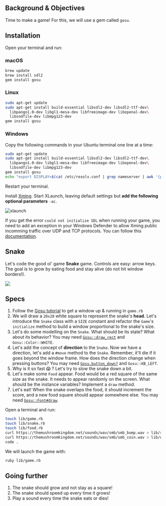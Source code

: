 ## Background & Objectives

Time to make a game! For this, we will use a gem called `gosu`.

## Installation

Open your terminal and run:

### macOS

```bash
brew update
brew install sdl2
gem install gosu
```

### Linux

```bash
sudo apt-get update
sudo apt-get install build-essential libsdl2-dev libsdl2-ttf-dev\
  libpango1.0-dev libgl1-mesa-dev libfreeimage-dev libopenal-dev\
  libsndfile-dev libmpg123-dev
gem install gosu
```

### Windows

Copy the following commands in your Ubuntu terminal one line at a time:
```bash
sudo apt-get update
sudo apt-get install build-essential libsdl2-dev libsdl2-ttf-dev\
  libpango1.0-dev libgl1-mesa-dev libfreeimage-dev libopenal-dev\
  libsndfile-dev libmpg123-dev
gem install gosu
echo "export DISPLAY=$(cat /etc/resolv.conf | grep nameserver | awk '{print $2}'):0" >> ~/.zshrc
```

Restart your terminal.

Install [Xming](https://sourceforge.net/projects/xming/).
Start XLaunch, leaving default settings but **add the following optional parameters** `-ac`.

![xlaunch](https://raw.githubusercontent.com/lewagon/fullstack-images/master/oop/xlaunch.jpg)

If you get the error `could not initialize SDL` when running your game, you need to add an exception in your Windows Defender to allow Xming public incomming traffic over UDP and TCP protocols. You can follow this [documentation](https://docs.microsoft.com/en-us/windows/security/threat-protection/windows-firewall/create-an-inbound-port-rule).

## Snake

Let's code the good ol' game **Snake** game. Controls are easy: arrow keys. The goal is to grow by eating food and stay alive (do not hit window borders!).

![](http://g.recordit.co/Wu3KJw9Jd1.gif)

## Specs

1. Follow the [Gosu tutorial](https://github.com/gosu/gosu/wiki/ruby-tutorial) to get a window up & running in `game.rb`
1. We will draw a `20x20` white square to represent the snake's **head**. Let's introduce the `Snake` class with a `SIZE` constant and refactor the `Game`'s `initialize` method to build a window proportional to the snake's size.
1. Let's do some modelling on the `Snake`. What should be its state? What about its behavior? You may need [`Gosu::draw_rect`](https://www.rubydoc.info/gems/gosu/Gosu.draw_rect) and `Gosu::Color::WHITE`.
1. Let's add the concept of **direction** to the `Snake`. Now we have a direction, let's add a `#move` method to the `Snake`. Remember, it'll die if it goes beyond the window frame. How does the direction change when pressing buttons? You may need [`Gosu.button_down?`](https://www.rubydoc.info/gems/gosu/Gosu.button_down%3F) and `Gosu::KB_LEFT`.
1. Why is it so fast 😱 ? Let's try to slow the snake down a bit.
1. Let's make some `Food` appear. Food would be a red square of the same size as the snake. It needs to appear randomly on the screen. What should be the instance variables? Implement a `draw` method.
1. Let's eat! When the snake overlaps the food, it should increment the score, and a new food square should appear somewhere else. You may need [`Gosu::Font#draw`](http://www.rubydoc.info/github/gosu/gosu/Gosu/Font).

Open a terminal and run:

```bash
touch lib/game.rb
touch lib/snake.rb
touch lib/food.rb
curl https://themushroomkingdom.net/sounds/wav/smb/smb_bump.wav > lib/start.wav
curl https://themushroomkingdom.net/sounds/wav/smb/smb_coin.wav > lib/eat.wav
code .
```

We will launch the game with:

```bash
ruby lib/game.rb
```

## Going further

1. The snake should grow and not stay as a square!
1. The snake should speed up every time it grows!
1. Play a sound every time the snake eats or dies!
